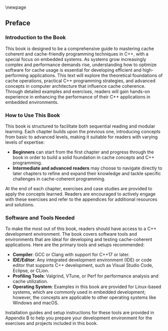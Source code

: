 \newpage
## Preface

### Introduction to the Book

This book is designed to be a comprehensive guide to mastering cache coherent and cache-friendly programming techniques in C++, with a special focus on embedded systems. As systems grow increasingly complex and performance demands rise, understanding how to optimize software for cache usage is essential for developing efficient and high-performing applications. This text will explore the theoretical foundations of cache operations, practical C++ programming strategies, and advanced concepts in computer architecture that influence cache coherence. Through detailed examples and exercises, readers will gain hands-on experience in enhancing the performance of their C++ applications in embedded environments.

### How to Use This Book

This book is structured to facilitate both sequential reading and modular learning. Each chapter builds upon the previous one, introducing concepts from basic to advanced levels, making it suitable for readers with varying levels of expertise:

- **Beginners** can start from the first chapter and progress through the book in order to build a solid foundation in cache concepts and C++ programming.
- **Intermediate and advanced readers** may choose to navigate directly to later chapters to refine and expand their knowledge and tackle specific challenges in cache-coherent programming.

At the end of each chapter, exercises and case studies are provided to apply the concepts learned. Readers are encouraged to actively engage with these exercises and refer to the appendices for additional resources and solutions.

### Software and Tools Needed

To make the most out of this book, readers should have access to a C++ development environment. The book covers software tools and environments that are ideal for developing and testing cache-coherent applications. Here are the primary tools and setups recommended:

- **Compiler**: GCC or Clang with support for C++17 or later.
- **IDE/Editor**: Any integrated development environment (IDE) or code editor that supports C++ development, such as Visual Studio Code, Eclipse, or CLion.
- **Profiling Tools**: Valgrind, VTune, or Perf for performance analysis and cache utilization.
- **Operating System**: Examples in this book are provided for Linux-based systems, which are commonly used in embedded development; however, the concepts are applicable to other operating systems like Windows and macOS.

Installation guides and setup instructions for these tools are provided in Appendix B to help you prepare your development environment for the exercises and projects included in this book.
